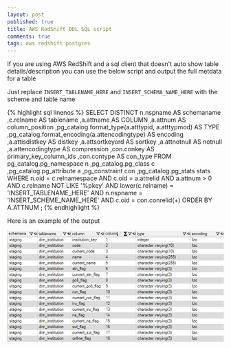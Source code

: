 ```yaml
---
layout: post
published: true
title: AWS RedShift DDL SQL script
comments: true
tags: aws redshift postgres
---
```


If you are using AWS RedShift and a sql client that doesn't auto show table details/description you can use the below script and output the full metdata for a table

Just replace `INSERT_TABLENAME_HERE` and `INSERT_SCHEMA_NAME_HERE` with the scheme and table name

{% highlight sql linenos %}
SELECT DISTINCT n.nspname AS schemaname
 ,c.relname AS tablename
 ,a.attname AS COLUMN
 ,a.attnum AS column_position
 ,pg_catalog.format_type(a.atttypid, a.atttypmod) AS TYPE
 ,pg_catalog.format_encoding(a.attencodingtype) AS encoding
  ,a.attisdistkey AS distkey
 ,a.attsortkeyord AS sortkey
 ,a.attnotnull AS notnull
 ,a.attencodingtype AS compression
 ,con.conkey AS primary_key_column_ids
 ,con.contype AS con_type
FROM pg_catalog.pg_namespace n
 ,pg_catalog.pg_class c
 ,pg_catalog.pg_attribute a
 ,pg_constraint con
 ,pg_catalog.pg_stats stats
WHERE n.oid = c.relnamespace
 AND c.oid = a.attrelid
 AND a.attnum > 0
 AND c.relname NOT LIKE '%pkey'
 AND lower(c.relname) = 'INSERT_TABLENAME_HERE'
 AND n.nspname = 'INSERT_SCHEME_NAME_HERE'
 AND c.oid = con.conrelid(+)
ORDER BY A.ATTNUM
;
{% endhighlight %}

Here is an example of the output

![RedShift DDL SQL](/img/2017-07-17-RedShift-DDL.PNG)
